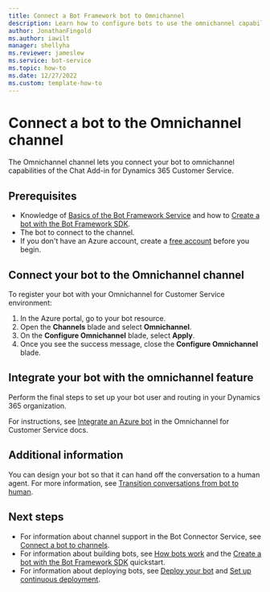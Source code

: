 ```yaml
---
title: Connect a Bot Framework bot to Omnichannel
description: Learn how to configure bots to use the omnichannel capabilities of the Chat Add-in for Dynamics 365 Customer Service.
author: JonathanFingold
ms.author: iawilt
manager: shellyha
ms.reviewer: jameslew
ms.service: bot-service
ms.topic: how-to
ms.date: 12/27/2022
ms.custom: template-how-to
---
```


# Connect a bot to the Omnichannel channel

The Omnichannel channel lets you connect your bot to omnichannel capabilities of the Chat Add-in for Dynamics 365 Customer Service.

## Prerequisites

- Knowledge of [Basics of the Bot Framework Service](v4sdk/bot-builder-basics.md) and how to [Create a bot with the Bot Framework SDK](bot-service-quickstart-create-bot.md).
- The bot to connect to the channel.
- If you don't have an Azure account, create a [free account](https://azure.microsoft.com/free/?WT.mc_id=A261C142F) before you begin.

## Connect your bot to the Omnichannel channel

To register your bot with your Omnichannel for Customer Service environment:

1. In the Azure portal, go to your bot resource.
1. Open the **Channels** blade and select **Omnichannel**.
1. On the **Configure Omnichannel** blade, select **Apply**.
1. Once you see the success message, close the **Configure Omnichannel** blade.

## Integrate your bot with the omnichannel feature

Perform the final steps to set up your bot user and routing in your Dynamics 365 organization.

For instructions, see [Integrate an Azure bot](/dynamics365/customer-service/configure-bot) in the Omnichannel for Customer Service docs.

## Additional information

You can design your bot so that it can hand off the conversation to a human agent. For more information, see [Transition conversations from bot to human](bot-service-design-pattern-handoff-human.md).

## Next steps

- For information about channel support in the Bot Connector Service, see [Connect a bot to channels](bot-service-manage-channels.md).
- For information about building bots, see [How bots work](v4sdk/bot-builder-basics.md) and the [Create a bot with the Bot Framework SDK](bot-service-quickstart-create-bot.md) quickstart.
- For information about deploying bots, see [Deploy your bot](bot-builder-deploy-az-cli.md) and [Set up continuous deployment](bot-service-build-continuous-deployment.md).
